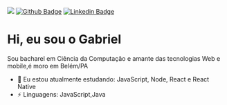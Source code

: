 ![](https://komarev.com/ghpvc/?username=gabrinunes)
[![Github Badge](https://img.shields.io/badge/-Github-000?style=flat-square&logo=Github&logoColor=white&link=https://github.com/lucasgdb)](https://github.com/gabrinunes)
[![Linkedin Badge](https://img.shields.io/badge/-LinkedIn-blue?style=flat-square&logo=Linkedin&logoColor=white&link=https://www.linkedin.com/in/rebeccamanzi/)](https://www.linkedin.com/in/gabriel-nunes-cunha-70b0a0111/)

# Hi, eu sou o Gabriel 

Sou bacharel em Ciência da Computação e amante das tecnologias Web e mobile,é moro em Belém/PA

- 🌱 Eu estou atualmente estudando: JavaScript, Node, React e React Native
-  ⚡ Linguagens: JavaScript,Java

